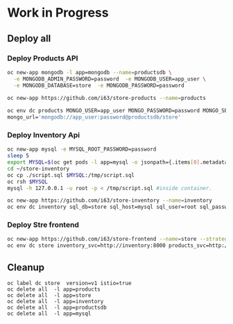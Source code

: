 # Work in Progress

## Deploy all
### Deploy Products API
```sh
oc new-app mongodb -l app=mongodb --name=productsdb \
  -e MONGODB_ADMIN_PASSWORD=password  -e MONGODB_USER=app_user \
  -e MONGODB_DATABASE=store  -e MONGODB_PASSWORD=password
  
oc new-app https://github.com/i63/store-products --name=products

oc env dc products MONGO_USER=app_user MONGO_PASSWORD=password MONGO_SERVER=productsdb MONGO_PORT=27017 MONGO_DB=store \
mongo_url='mongodb://app_user:password@productsdb/store'
```
### Deploy Inventory Api
```sh
oc new-app mysql -e MYSQL_ROOT_PASSWORD=password
sleep 5
export MYSQL=$(oc get pods -l app=mysql -o jsonpath={.items[0].metadata.name})
cd ~/store-inventory
oc cp ./script.sql $MYSQL:/tmp/script.sql
oc rsh $MYSQL
mysql -h 127.0.0.1 -u root -p < /tmp/script.sql #inside container.

oc new-app https://github.com/i63/store-inventory --name=inventory
oc env dc inventory sql_db=store sql_host=mysql sql_user=root sql_password=password
```
### Deploy Stre frontend
```sh
oc new-app https://github.com/i63/store-frontend --name=store --strategy=source
oc env dc store inventory_svc=http://inventory:8000 products_svc=http://products:8080
```


## Cleanup
`oc label dc store  version=v1 istio=true`  
`oc delete all  -l app=products`  
`oc delete all  -l app=store`  
`oc delete all  -l app=inventory`  
`oc delete all  -l app=productsdb`  
`oc delete all  -l app=mysql`  
